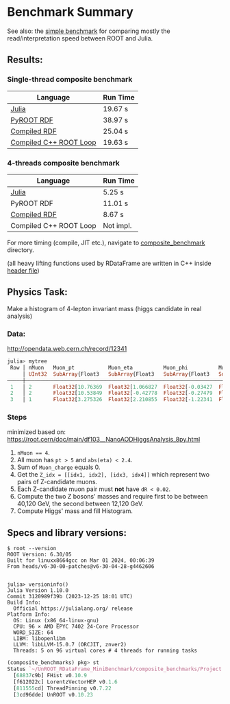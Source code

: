 # Benchmark Summary

See also: the [simple benchmark](https://github.com/Moelf/UnROOT_RDataFrame_MiniBenchmark/tree/main/simple_benchmarks) for comparing mostly the read/interpretation speed between ROOT and Julia.

## Results:
### Single-thread composite benchmark
| Language | Run Time |
| -------- | -------- |
| [Julia](https://nbviewer.jupyter.org/github/Moelf/UnROOT_RDataFrame_MiniBenchmark/blob/main/UnROOT_benchmark.ipynb) | 19.67 s |
| [PyROOT RDF](https://nbviewer.jupyter.org/github/Moelf/UnROOT_RDataFrame_MiniBenchmark/blob/main/RDataFrame_benchmark.ipynb) | 38.97 s |
| [Compiled RDF](https://github.com/Moelf/UnROOT_RDataFrame_MiniBenchmark/blob/main/composite_benchmarks/RDataFrame_benchmark_compiled_single.cpp) | 25.04 s |
| [Compiled C++ ROOT Loop](https://github.com/Moelf/UnROOT_RDataFrame_MiniBenchmark/tree/main/composite_benchmarks#root-rdataframe-g-compiled) | 19.63 s |

### 4-threads composite benchmark
| Language | Run Time |
| -------- | -------- |
| [Julia](https://nbviewer.jupyter.org/github/Moelf/UnROOT_RDataFrame_MiniBenchmark/blob/main/UnROOT_benchmark.ipynb) | 5.25 s |
| PyROOT RDF | 11.01 s |
| [Compiled RDF](https://github.com/Moelf/UnROOT_RDataFrame_MiniBenchmark/blob/main/composite_benchmarks/RDataFrame_benchmark_compiled_MT.cpp) | 8.67 s |
| Compiled C++ ROOT Loop | Not impl. |

For more timing (compile, JIT etc.), navigate to [composite_benchmark](https://github.com/Moelf/UnROOT_RDataFrame_MiniBenchmark/tree/main/composite_benchmarks) directory.

(all heavy lifting functions used by RDataFrame are written in C++ inside [header file](https://github.com/Moelf/UnROOT_RDataFrame_MiniBenchmark/blob/main/composite_benchmarks/df103_NanoAODHiggsAnalysis_python.h))

## Physics Task:
Make a histogram of 4-lepton invariant mass (higgs candidate in real analysis)

### Data:
http://opendata.web.cern.ch/record/12341
```julia
julia> mytree
 Row │ nMuon   Muon_pt           Muon_eta          Muon_phi          Muon_mass         Muon_charge     
     │ UInt32  SubArray{Float3   SubArray{Float3   SubArray{Float3   SubArray{Float3   SubArray{Int32, 
─────┼─────────────────────────────────────────────────────────────────────────────────────────────────
 1   │ 2       Float32[10.76369  Float32[1.066827  Float32[-0.03427  Float32[0.105658  Int32[-1, -1]
 2   │ 2       Float32[10.53849  Float32[-0.42778  Float32[-0.27479  Float32[0.105658  Int32[1, -1]
 3   │ 1       Float32[3.275326  Float32[2.210855  Float32[-1.22341  Float32[0.105658  Int32[1]
```

### Steps
minimized based on: https://root.cern/doc/main/df103__NanoAODHiggsAnalysis_8py.html
1. `nMuon == 4`.
2. All muon has `pt > 5` and `abs(eta) < 2.4`.
3. Sum of `Muon_charge` equals 0.
4. Get the `Z_idx = [[idx1, idx2], [idx3, idx4]]` which represent two pairs of Z-candidate muons.
5. Each Z-candidate muon pair must **not** have `dR < 0.02`.
6. Compute the two Z bosons' masses and require first to be between 40,120 GeV, the second between 12,120 GeV.
7. Compute Higgs' mass and fill Histogram.

## Specs and library versions:
```
$ root --version
ROOT Version: 6.30/05
Built for linuxx8664gcc on Mar 01 2024, 00:06:39
From heads/v6-30-00-patches@v6-30-04-28-g4462606


julia> versioninfo()
Julia Version 1.10.0
Commit 3120989f39b (2023-12-25 18:01 UTC)
Build Info:
  Official https://julialang.org/ release
Platform Info:
  OS: Linux (x86_64-linux-gnu)
  CPU: 96 × AMD EPYC 7402 24-Core Processor
  WORD_SIZE: 64
  LIBM: libopenlibm
  LLVM: libLLVM-15.0.7 (ORCJIT, znver2)
  Threads: 5 on 96 virtual cores # 4 threads for running tasks
```

```julia
(composite_benchmarks) pkg> st
Status `~/UnROOT_RDataFrame_MiniBenchmark/composite_benchmarks/Project.toml`
  [68837c9b] FHist v0.10.9
  [f612022c] LorentzVectorHEP v0.1.6
  [811555cd] ThreadPinning v0.7.22
  [3cd96dde] UnROOT v0.10.23
```
